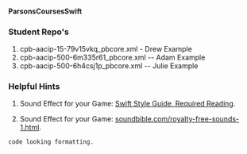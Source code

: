 #### ParsonsCoursesSwift

### Student Repo's
1. cpb-aacip-15-79v15vkq_pbcore.xml - Drew Example
1. cpb-aacip-500-6m335r61_pbcore.xml -- Adam Example
1. cpb-aacip-500-6h4csj1p_pbcore.xml -- Julie Example


### Helpful Hints
1. Sound Effect for your Game:
[Swift Style Guide, Required Reading](https://github.com/github/swift-style-guide).

2. Sound Effect for your Game:
[soundbible.com/royalty-free-sounds-1.html](http://soundbible.com/royalty-free-sounds-1.html).


```
code looking formatting. 
```
